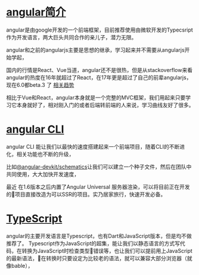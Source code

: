 # [angular简介](https://angular.cn)
angular是由google开发的一个前端框架，目前推荐使用由微软开发的Typecsript作为开发语言，两大巨头共同合作的亲儿子，潜力无限。

angular和之前的angularjs主要是思想的继承，学习起来并不需要从angularjs开始学起，

国内的行情是React、Vue当道，angular还不是很热，但是从stackoverflow来看angular的热度在16年就超过了React，在17年更是超过了自己的前辈angularjs，现在6.0都beta.3 了
[相关趋势](https://insights.stackoverflow.com/trends?tags=reactjs%2Cangular%2Cvue.js%2Cvuejs2%2Cangularjs)

相比于Vue和React，angular本身就是一个完整的MVC框架，我们用起来只要学习它本身就好了，相对刚入门的或者后端转前端的人来说，学习曲线友好了很多。

# [angular CLI](https://cli.angular.io/)

angular CLI 能让我们以最快的速度搭建起来一个前端项目，随着CLI的不断进化，相关功能也不断的升级，

比如[@angular-devkit/schematics](https://www.npmjs.com/package/@angular-devkit/schematics)让我们可以建立一个种子文件，然后在团队中共同使用，大大加快开发速度，

最近 在1.6版本之后内置了Angular Universal 服务器渲染，可以将目前正在开发的项目直接改造为可以SSR的项目。实乃居家旅行，快速开发必备。
# [TypeScript](https://www.tslang.cn/)

angular的主要开发语言是Typescript，也有Dart和JavaScript版本，但是均不做推荐了。
Typescript作为JavaScript的超集，能让我们以静态语言的方式写代码，在转换为JavaScript时检查类型错误等，也让我们可以提前用上JavaScript的最新语法，在转换时只要设定为比较老的语法，就可以兼容大部分浏览器（就像bable），


